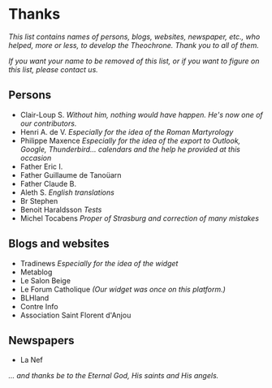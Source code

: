 # Thanks
*This list contains names of persons, blogs, websites, newspaper, etc., who helped, more or less, to develop the Theochrone.
Thank you to all of them.*

*If you want your name to be removed of this list, or if you want to figure on this list, please contact us.*

## Persons
* Clair-Loup S. *Without him, nothing would have happen. He's now one of our contributors.*
* Henri A. de V. *Especially for the idea of the Roman Martyrology*
* Philippe Maxence *Especially for the idea of the export to Outlook, Google, Thunderbird... calendars and the help he provided at this occasion*
* Father Eric I.
* Father Guillaume de Tanoüarn
* Father Claude B.
* Aleth S. *English translations*
* Br Stephen
* Benoit Haraldsson *Tests*
* Michel Tocabens *Proper of Strasburg and correction of many mistakes*

## Blogs and websites
* Tradinews *Especially for the idea of the widget*
* Metablog
* Le Salon Beige
* Le Forum Catholique *(Our widget was once on this platform.)*
* BLHland
* Contre Info
* Association Saint Florent d'Anjou

## Newspapers
* La Nef

*... and thanks be to the Eternal God, His saints and His angels.*
